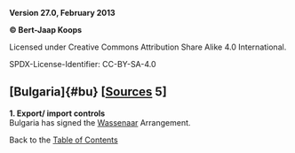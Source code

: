 **Version 27.0, February 2013**

**© Bert-Jaap Koops**

Licensed under Creative Commons Attribution Share Alike 4.0 International.

SPDX-License-Identifier: CC-BY-SA-4.0

## [Bulgaria]{#bu} \[[Sources](cls-srce.htm) 5\]

**1. Export/ import controls**\
Bulgaria has signed the [Wassenaar](#Wassenaar) Arrangement.

Back to the [Table of Contents](index.html#toc)
